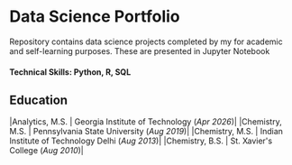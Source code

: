 # Data Science Portfolio

Repository contains data science projects completed by my for academic and self-learning purposes. These are presented in Jupyter Notebook

#### Technical Skills: Python, R, SQL

## Education
|Analytics, M.S. | Georgia Institute of Technology (_Apr 2026_)|
|Chemistry, M.S. | Pennsylvania State University (_Aug 2019_)|
|Chemistry, M.S. | Indian Institute of Technology Delhi (_Aug 2013_)|
|Chemistry, B.S. | St. Xavier's College (_Aug 2010_)|
